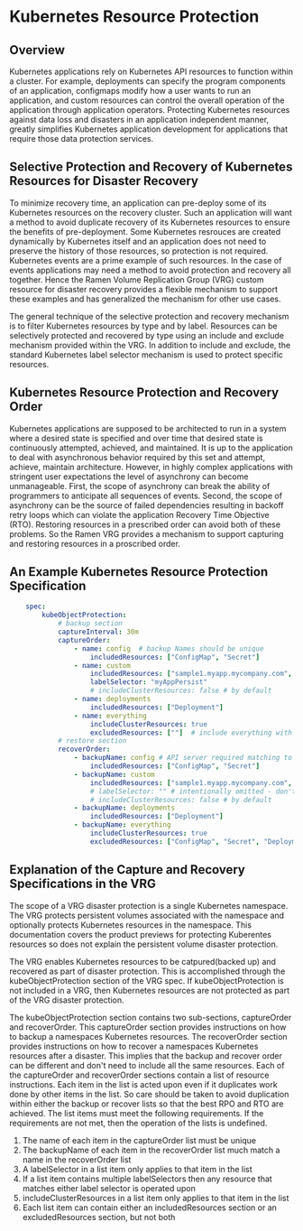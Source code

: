 # Kubernetes Resource Protection

## Overview

Kubernetes applications rely on Kubernetes API resources to function within a
cluster.  For example, deployments can specify the program components of an
application, configmaps modify how a user wants to run an application, and
custom resources can control the overall operation of the application through
application operators.  Protecting Kubernetes resources against data loss and
disasters in an application independent manner, greatly simplifies Kubernetes
application development for applications that require those data protection
services.

## Selective Protection and Recovery of Kubernetes Resources for Disaster Recovery

To minimize recovery time, an application can pre-deploy some of its Kubernetes
resources on the recovery cluster.  Such an application will want a method to
avoid duplicate recovery of its Kubernetes resources to ensure the benefits of
pre-deployment.  Some Kubernetes resrouces are created dynamically by Kubernetes
itself and an application does not need to preserve the history of those
resources, so protection is not required.  Kubernetes events are a prime example
of such resources.  In the case of events applications may need a method to
avoid protection and recovery all together.  Hence the Ramen Volume Replication
Group (VRG) custom resource for disaster recovery provides a flexible mechanism
to support these examples and has generalized the mechanism for other use cases.

The general technique of the selective protection and recovery mechanism is to
filter Kubernetes resources by type and by label.  Resources can be selectively
protected and recovered by type using an include and exclude mechanism provided
within the VRG.  In addition to include and exclude, the standard Kubernetes
label selector mechanism is used to protect specific resources.

## Kubernetes Resource Protection and Recovery Order

Kubernetes applications are supposed to be architected to run in a system where
a desired state is specified and over time that desired state is continuously
attempted, achieved, and maintained.  It is up to the application to deal with
asynchronous behavior required by this set and attempt, achieve, maintain
architecture.  However, in highly complex applications with stringent user
expectations the level of asynchrony can become unmanageable.  First, the scope
of asynchrony can break the ability of programmers to anticipate all sequences
of events.  Second, the scope of asynchrony can be the source of failed
dependencies resulting in backoff retry loops which can violate the application
Recovery Time Objective (RTO).  Restoring resources in a prescribed order can
avoid both of these problems.  So the Ramen VRG provides a mechanism to support
capturing and restoring resources in a proscribed order.

## An Example Kubernetes Resource Protection Specification

```yaml
    spec:
        kubeObjectProtection:
            # backup section
            captureInterval: 30m
            captureOrder:
                - name: config  # backup Names should be unique
                    includedResources: ["ConfigMap", "Secret"]
                - name: custom
                    includedResources: ["sample1.myapp.mycompany.com", "sample.myapp.mycompany.com", "sample3.myapp.mycompany.com"]
                    labelSelector: "myAppPersist"
                    # includeClusterResources: false # by default
                - name: deployments
                    includedResources: ["Deployment"]
                - name: everything
                    includeClusterResources: true
                    excludedResources: [""]  # include everything with no history, even resources in other backups
            # restore section
            recoverOrder:
                - backupName: config # API server required matching to backup struct
                    includedResources: ["ConfigMap", "Secret"]
                - backupName: custom
                    includedResources: ["sample1.myapp.mycompany.com", "sample2.myapp.mycompany.com", "sample3.myapp.mycompany.com"]
                    # labelSelector: "" # intentionally omitted - don't require label match
                    # includeClusterResources: false # by default
                - backupName: deployments
                    includedResources: ["Deployment"]
                - backupName: everything
                    includeClusterResources: true
                    excludedResources: ["ConfigMap", "Secret", "Deployment", "sample1.myapp.mycompany.com", "sample2.myapp.mycompany.com", "sample3.myapp.mycompany.com"]  # don't restore resources we've already restored
```

## Explanation of the Capture and Recovery Specifications in the VRG

The scope of a VRG disaster protection is a single Kubernetes namespace.  The
VRG protects persistent volumes associated with the namespace and optionally
protects Kubernetes resources in the namespace.  This documentation covers the
product previews for protecting Kuberentes resources so does not explain the
persistent volume disaster protection.

The VRG enables Kubernetes resources to be catpured(backed up) and recovered as
part of disaster protection.  This is accomplished through the
kubeObjectProtection section of the VRG spec.  If kubeObjectProtection is not
included in a VRG, then Kubernetes resources are not protected as part of the
VRG disaster protection.

The kubeObjectProtection section contains two sub-sections, captureOrder and
recoverOrder.  This captureOrder section provides instructions on how to backup
a namespaces Kubernetes resources.  The recoverOrder section provides
instructions on how to recover a namespaces Kubernetes resources after a
disaster.  This implies that the backup and recover order can be different and
don't need to include all the same resources.  Each of the captureOrder and
recoverOrder sections contain a list of resource instructions.  Each item in the
list is acted upon even if it duplicates work done by other items in the list.
So care should be taken to avoid duplication within either the backup or recover
lists so that the best RPO and RTO are achieved.  The list items must meet the
following requirements.  If the requirements are not met, then the operation of
the lists is undefined.

1. The name of each item in the captureOrder list must be unique
1. The backupName of each item in the recoverOrder list much match a name in the
 recoverOrder list
1. A labelSelector in a list item only applies to that item in the list
1. If a list item contains multiple labelSelectors then any resource that
 matches either label selector is operated upon
1. includeClusterResources in a list item only applies to that item in the list
1. Each list item can contain either an includedResources section or an
 excludedResources section, but not both
